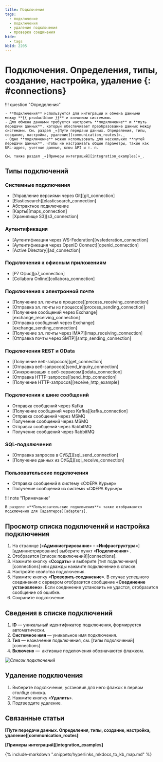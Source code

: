 ```yaml
---
title: Подключения
tags:
  - подключение
  - подключения
  - удаление подключения
  - проверка соединения
hide:
  - tags
kbId: 2205
---
```


# Подключения. Определения, типы, создание, настройка, удаление {: #connections}

!!! question "Определения"

    - **Подключения** используются для интеграции и обмена данными между **{{ productName }}** и внешними системами.
    - Для обмена данными требуется настроить **подключение** и **путь передачи данных**, который обеспечивает преобразование данных между системами. См. раздел _«[Пути передачи данных. Определения, типы, создание, настройка, удаление][communication_routes]»._
    - Одно **подключение** можно использовать для нескольких **путей передачи данных**, чтобы не настраивать общие параметры, такие как URL-адрес, учетные данные, ключ API и т. п.

    См. также раздел _«[Примеры интеграций][integration_examples]»_.

## Типы подключений

### Системные подключения

- [Управление версиями через Git][git_connection]
- [Elasticsearch][elasticsearch_connection]
- Абстрактное подключение
- [Карты][maps_connection]
- [Хранилище S3][s3_connection]

### Аутентификация

- [Аутентификация через WS-Federation][wsfederation_connection]
- [Аутентификация через OpenID Connect][openid_connection]
- [Active Directory][ad_connection]

### Подключения к офисным приложениям

- [Р7 Офис][p7_connection]
- [Collabora Online][collabora_connection]

### Подключения к электронной почте

- [Получение эл. почты в процессе][process_receiving_connection]
- [Отправка эл. почты из процесса][process_sending_connection]
- [Получение сообщений через Exchange][exchange_receiving_connection]
- [Отправка сообщений через Exchange][exchange_sending_connection]
- [Получение эл. почты через IMAP][imap_receiving_connection]
- [Отправка почты через SMTP][smtp_sending_connection]

### Подключения REST и OData

- [Получение веб-запросов][get_connection]
- [Отправка веб-запросов][send_inquiry_connection]
- [Синхронизация с веб-сервисом][odata_connection]
- [Отправка HTTP-запросов][send_http_connection]
- [Получение HTTP-запросов][receive_http_example]

### Подключения к шине сообщений

- Отправка сообщений через Kafka
- [Получение сообщений через Kafka][kafka_connection]
- Отправка сообщений через MSMQ
- Получение сообщений через MSMQ
- Отправка сообщений через RabbitMQ
- Получение сообщений через RabbitMQ

### SQL-подключения

- [Отправка запросов в СУБД][sql_send_connection]
- [Получение данных из СУБД][sql_receive_connection]

### Пользовательские подключения

- Отправка сообщений в систему «СФЕРА Курьер»
- Получение сообщений из системы «СФЕРА Курьер»

!!! note "Примечание"

    В разделе «**Пользовательские подключения**» также отображаются подключения для [адаптеров][adapters].

## Просмотр списка подключений и настройка подключения

1. На странице [«**Администрирование**» – «**Инфраструктура**»][администрирование] выберите пункт «**Подключения**» <i class=" fal  fa-exchange-alt ">‌</i>.
2. Отобразится [список подключений][connections].
3. Нажмите кнопку «**Создать**» и выберите [тип подключения][connections] или дважды нажмите подключение в списке.
4. Настройте свойства подключения.
5. Нажмите кнопку «**Проверить соединение**». В случае успешного соединения с сервером отобразится сообщение «**Соединение установлено**». Если соединение установить не удастся, отобразится сообщение об ошибке.
6. Сохраните подключение.

## Сведения в списке подключений

1. **ID** — уникальный идентификатор подключения, формируется автоматически.
2. **Системное имя** — уникальное имя подключения.
3. **Тип** — назначение подключения, см. [типы подключений][connections]
4. **Включено** —  активные подключения обозначаются флажком.

_![Список подключений](connections_list.png)_

## Удаление подключения

1. Выберите подключение, установив для него флажок в первом столбце списка.
2. Нажмите кнопку «**Удалить**».
3. Подтвердите удаление.

## Связанные статьи

**[Пути передачи данных. Определения, типы, создание, настройка, удаление][communication_routes]**

**[Примеры интеграций][integration_examples]**

{%
include-markdown ".snippets/hyperlinks_mkdocs_to_kb_map.md"
%}

